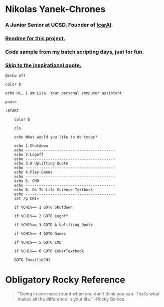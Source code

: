 # Nikolas Yanek-Chrones
### A ~~Junior~~ Senior at UCSD. Founder of [IcarAI](https://www.icarai.io).
### [Readme for this project.](/README.md)
### Code sample from my batch scripting days, just for fun.
### [Skip to the inspirational quote.](#obligatory-rocky-reference)
```
@echo off

color b

echo Hi, I am Lisa. Your personal computer assistant.

pause

:START

	color b

	cls

	echo What would you like to do today?

	echo 1.Shutdown
	echo ----------------------------------------
	echo 2.Logoff
	echo ----------------------------------------
	echo 3.A Uplifting Quote
	echo ----------------------------------------
	echo 4.Play Games
	echo ----------------------------------------
	echo 5. CMD
	echo ----------------------------------------
	echo 6. Go To Life Science Textbook
	echo ----------------------------------------
	set /p CH1=

	if %CH1%== 1 GOTO Shutdown

	if %CH1%== 2 GOTO Logoff

	if %CH1%== 3 GOTO A_Uplifting_Quote

	if %CH1%== 4 GOTO Games

	if %CH1%== 5 GOTO CMD

	if %CH1%== 6 GOTO CokerTextbook

	GOTO InvailidCH1
```
# Obligatory Rocky Reference
> "Going in one more round when you don’t think you can. That’s what makes all the difference in your life." -Rocky Balboa
